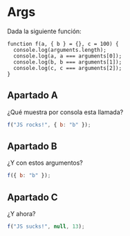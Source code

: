 # Args

Dada la siguiente función:

```jvascript
function f(a, { b } = {}, c = 100) {
  console.log(arguments.length);
  console.log(a, a === arguments[0]);
  console.log(b, b === arguments[1]);
  console.log(c, c === arguments[2]);
}
```

## Apartado A

¿Qué muestra por consola esta llamada?

```javascript
f("JS rocks!", { b: "b" });
```

## Apartado B

¿Y con estos argumentos?

```javascript
f({ b: "b" });
```

## Apartado C

¿Y ahora?

```javascript
f("JS sucks!", null, 13);
```
